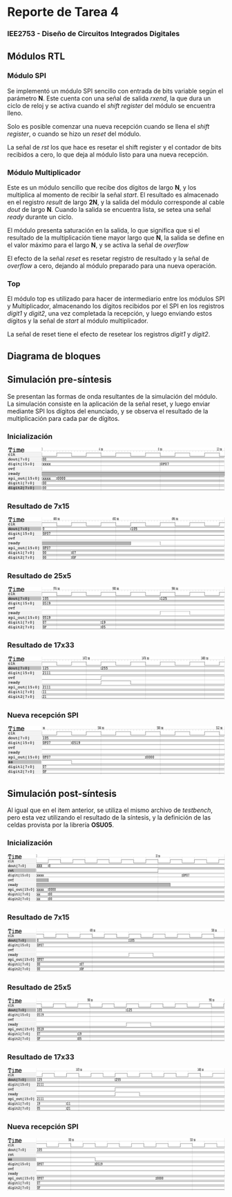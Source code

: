 # Reporte de Tarea 4
### IEE2753 - Diseño de Circuitos Integrados Digitales

## Módulos RTL

### Módulo SPI

Se implementó un módulo SPI sencillo con entrada de bits variable según el parámetro **N**. Este cuenta con una señal de salida *rxend*, la que dura un ciclo de reloj y se activa cuando el *shift register* del módulo se encuentra lleno.

Solo es posible comenzar una nueva recepción cuando se llena el *shift register*, o cuando se hizo un *reset* del módulo.

La señal de *rst* los que hace es resetar el shift register y el contador de bits recibidos a cero, lo que deja al módulo listo para una nueva recepción.

### Módulo Multiplicador

Este es un módulo sencillo que recibe dos dígitos de largo **N**, y los multiplica al momento de recibir la señal *start*. El resultado es almacenado en el registro *result* de largo **2N**, y la salida del módulo corresponde al cable *dout* de largo **N**. Cuando la salida se encuentra lista, se setea una señal *ready* durante un ciclo.

El módulo presenta saturación en la salida, lo que significa que si el resultado de la multiplicación tiene mayor largo que **N**, la salida se define en el valor máximo para el largo **N**, y se activa la señal de *overflow*

El efecto de la señal *reset* es resetar registro de resultado y la señal de *overflow* a cero, dejando al módulo preparado para una nueva operación.

### Top

El módulo top es utilizado para hacer de intermediario entre los módulos SPI y Multiplicador, almacenando los dígitos recibidos por el SPI en los registros *digit1* y *digit2*, una vez completada la recepción, y luego enviando estos dígitos y la señal de *start* al módulo multiplicador.

La señal de reset tiene el efecto de resetear los registros *digit1* y *digit2*.

## Diagrama de bloques

## Simulación pre-síntesis

Se presentan las formas de onda resultantes de la simulación del módulo. La simulación consiste en la aplicación de la señal reset, y luego enviar mediante SPI los dígitos del enunciado, y se observa el resultado de la multiplicación para cada par de dígitos.

### Inicialización

![initPre](../testbench/top/initial.png)

### Resultado de 7x15

![res1Pre](../testbench/top/result1.png)

### Resultado de 25x5

![res1Pre](../testbench/top/result2.png)

### Resultado de 17x33

![res1Pre](../testbench/top/result3.png)

### Nueva recepción SPI

![res1Pre](../testbench/top/spi_reset.png)

## Simulación post-síntesis

Al igual que en el item anterior, se utiliza el mismo archivo de *testbench*, pero esta vez utilizando el resultado de la síntesis, y la definición de las celdas provista por la librería **OSU05**.

### Inicialización

![res1Pre](../synthesis/initial.png)

### Resultado de 7x15

![res1Pre](../synthesis/result1.png)

### Resultado de 25x5

![res1Pre](../synthesis/result2.png)

### Resultado de 17x33

![res1Pre](../synthesis/result3.png)

### Nueva recepción SPI

![res1Pre](../synthesis/spi_reset.png)

